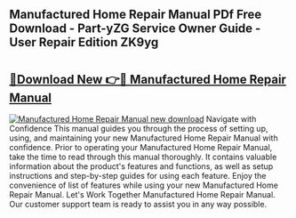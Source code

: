 ## Manufactured Home Repair Manual PDf Free Download - Part-yZG Service Owner Guide - User Repair Edition ZK9yg

# <h2><a href="http://bc81078.oget.top/?id=Manufactured+Home+Repair+Manual">🔗Download New 👉🔴 Manufactured Home Repair Manual</a></h2>

[![Manufactured Home Repair Manual new download](https://i.imgur.com/5g1atiW.png)](http://bc81078.oget.top/?id=Manufactured+Home+Repair+Manual)
Navigate with Confidence This manual guides you through the process of setting up, using, and maintaining your new Manufactured Home Repair Manual with confidence. Prior to operating your Manufactured Home Repair Manual, take the time to read through this manual thoroughly. It contains valuable information about the product's features and functions, as well as setup instructions and step-by-step guides for using each feature. Enjoy the convenience of list of features while using your new Manufactured Home Repair Manual. Let's Work Together Manufactured Home Repair Manual. Our customer support team is ready to assist you in any way possible.
